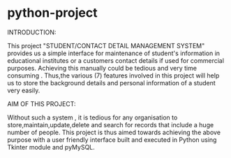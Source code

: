 # python-project
INTRODUCTION:
      
  This project "STUDENT/CONTACT DETAIL MANAGEMENT SYSTEM" provides us a simple interface for maintenance
of student's information in educational institutes or a customers contact details if used for
commercial purposes.
Achieving this manually could be tedious and very time consuming . Thus,the various (7) features involved in
this project will help us to store the background details and personal information of a student very easily.

AIM OF THIS PROJECT:
    
  Without such a system , it is tedious for any organisation to store,maintain,update,delete and search for
 records that include a huge number of people.
 This project is thus aimed towards achieving the above purpose with a user friendly interface built and executed
 in Python using Tkinter module and pyMySQL.

